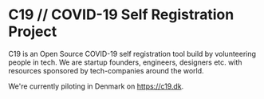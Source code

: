 # C19 // COVID-19 Self Registration Project

C19 is an Open Source COVID-19 self registration tool build by volunteering people in tech. We are startup founders, engineers, designers etc. with resources sponsored by tech-companies around the world.

We're currently piloting in Denmark on https://c19.dk.
